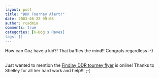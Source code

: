 ```yaml
---
layout: post
title: "DDR Tourney Alert!"
date: 2003-08-22 09:08
author: rcadmin
comments: true
categories: [K-Dog's Raves]
tags: []
---
```

How can Goz have a kid?! That baffles the mind!! Congrats regardless :-)
<br />

<br />
Just wanted to mention the <A HREF="http://www.transfigured.net/~lain/Tourney2.jpg">Findlay DDR tourney flyer</A> is online! Thanks to Shelley for all her hard work and help!!! ;-)
<br />

